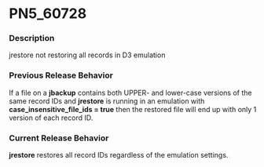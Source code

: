 # PN5_60728

<PageHeader />

### Description

jrestore not restoring all records in D3 emulation



### Previous Release Behavior

If a file on a **jbackup** contains both UPPER- and lower-case versions of the same record IDs and **jrestore** is running in an emulation with **case\_insensitive\_file\_ids = true** then the restored file will end up with only 1 version of each record ID.



### Current Release Behavior

**jrestore** restores all record IDs regardless of the emulation settings.
